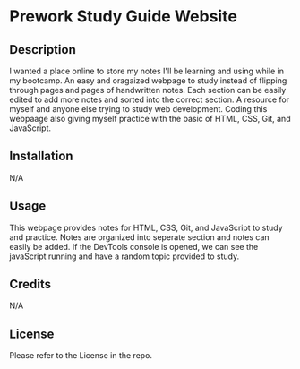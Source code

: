 # Prework Study Guide Website

## Description

I wanted a place online to store my notes I'll be learning and using while in my bootcamp. An easy and oragaized webpage to study instead of flipping through pages and pages of handwritten notes. Each section can be easily edited to add more notes and sorted into the correct section. A resource for myself and anyone else trying to study web development. Coding this webpaage also giving myself practice with the basic of HTML, CSS, Git, and JavaScript. 

## Installation

N/A

## Usage

This webpage provides notes for HTML, CSS, Git, and JavaScript to study and practice. Notes are organized into seperate section and notes can easily be added. If the DevTools console is opened, we can see the javaScript running and have a random topic provided to study. 

## Credits

N/A

## License

Please refer to the License in the repo.

